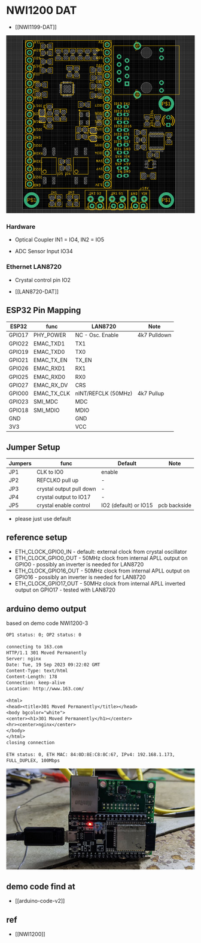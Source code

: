 # NWI1200 DAT

- [[NWI1199-DAT]]

![](43-14-18-10-05-2023.png)

### Hardware

- Optical Coupler IN1 = IO4, IN2 = IO5

- ADC Sensor Input IO34

### Ethernet LAN8720

- Crystal control pin IO2

- [[LAN8720-DAT]]

## ESP32 Pin Mapping

| ESP32  | func        | LAN8720             | Note         |
| ------ | ----------- | ------------------- | ------------ |
| GPIO17 | PHY_POWER   | NC - Osc. Enable    | 4k7 Pulldown |
| GPIO22 | EMAC_TXD1   | TX1                 |              |
| GPIO19 | EMAC_TXD0   | TX0                 |              |
| GPIO21 | EMAC_TX_EN  | TX_EN               |              |
| GPIO26 | EMAC_RXD1   | RX1                 |              |
| GPIO25 | EMAC_RXD0   | RX0                 |              |
| GPIO27 | EMAC_RX_DV  | CRS                 |              |
| GPIO00 | EMAC_TX_CLK | nINT/REFCLK (50MHz) | 4k7 Pullup   |
| GPIO23 | SMI_MDC     | MDC                 |              |
| GPIO18 | SMI_MDIO    | MDIO                |              |
| GND    |             | GND                 |              |
| 3V3    |             | VCC                 |              |

## Jumper Setup

| Jumpers | func                     | Default               | Note         |
| ------- | ------------------------ | --------------------- | ------------ |
| JP1     | CLK to IO0               | enable                |              |
| JP2     | REFCLKO pull up          | -                     |              |
| JP3     | crystal output pull down | -                     |              |
| JP4     | crystal output to IO17   | -                     |              |
| JP5     | crystal enable control   | IO2 (default) or IO15 | pcb backside |

- please just use default

## reference setup

- ETH_CLOCK_GPIO0_IN - default: external clock from crystal oscillator
- ETH_CLOCK_GPIO0_OUT - 50MHz clock from internal APLL output on GPIO0 - possibly an inverter is needed for LAN8720
- ETH_CLOCK_GPIO16_OUT - 50MHz clock from internal APLL output on GPIO16 - possibly an inverter is needed for LAN8720
- ETH_CLOCK_GPIO17_OUT - 50MHz clock from internal APLL inverted output on GPIO17 - tested with LAN8720

## arduino demo output

based on demo code NWI1200-3

    OP1 status: 0; OP2 status: 0

    connecting to 163.com
    HTTP/1.1 301 Moved Permanently
    Server: nginx
    Date: Tue, 19 Sep 2023 09:22:02 GMT
    Content-Type: text/html
    Content-Length: 178
    Connection: keep-alive
    Location: http://www.163.com/

    <html>
    <head><title>301 Moved Permanently</title></head>
    <body bgcolor="white">
    <center><h1>301 Moved Permanently</h1></center>
    <hr><center>nginx</center>
    </body>
    </html>
    closing connection

    ETH status: 0, ETH MAC: 84:0D:8E:C8:8C:67, IPv4: 192.168.1.173, FULL_DUPLEX, 100Mbps

![](2023-09-19-17-28-34.png)

## demo code find at

- [[arduino-code-v2]]

## ref

- [[NWI1200]]
